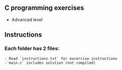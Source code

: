 ## C programming exercises
- Advanced level

## Instructions

### Each folder has 2 files:
    - Read `instructions.txt` for excercise instructions
    -`main.c` includes solution (not compiled)

